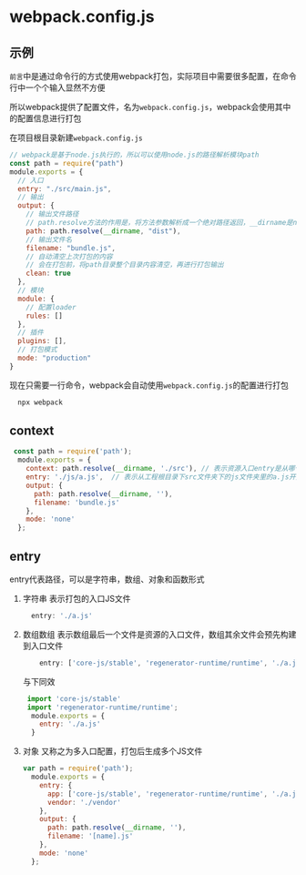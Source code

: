 # webpack.config.js

## 示例

`前言`中是通过命令行的方式使用webpack打包，实际项目中需要很多配置，在命令行中一个个输入显然不方便

所以webpack提供了配置文件，名为`webpack.config.js`，webpack会使用其中的配置信息进行打包

在项目根目录新建`webpack.config.js`

```js
// webpack是基于node.js执行的，所以可以使用node.js的路径解析模块path
const path = require("path") 
module.exports = {
  // 入口
  entry: "./src/main.js",
  // 输出
  output: {
    // 输出文件路径
    // path.resolve方法的作用是，将方法参数解析成一个绝对路径返回，__dirname是node.js的一个全局变量，表示当前文件的路径。这样path.resolve(__dirname, '')表示的其实就是当前文件夹根目录的绝对路径
    path: path.resolve(__dirname, "dist"), 
    // 输出文件名
    filename: "bundle.js",
    // 自动清空上次打包的内容
    // 会在打包前，将path目录整个目录内容清空，再进行打包输出
    clean: true
  },
  // 模块
  module: {
    // 配置loader
    rules: []
  },
  // 插件
  plugins: [],
  // 打包模式
  mode: "production"
}
```

现在只需要一行命令，webpack会自动使用`webpack.config.js`的配置进行打包

```sh
  npx webpack 
```

## context

```js
 const path = require('path');  
  module.exports = {
    context: path.resolve(__dirname, './src'), // 表示资源入口entry是从哪个目录为起点的。context的值是一个字符串，表示一个绝对路径
    entry: './js/a.js',  // 表示从工程根目录下src文件夹下的js文件夹里的a.js开始打包
    output: {
      path: path.resolve(__dirname, ''),
      filename: 'bundle.js'
    },
    mode: 'none'
  };
```

## entry

entry代表路径，可以是字符串，数组、对象和函数形式

1. 字符串 表示打包的入口JS文件

   ```js
     entry: './a.js'
   ```

2. 数组数组 表示数组最后一个文件是资源的入口文件，数组其余文件会预先构建到入口文件

   ```js
       entry: ['core-js/stable', 'regenerator-runtime/runtime', './a.js']
   ```

   与下同效

   ```js
    import 'core-js/stable'
    import 'regenerator-runtime/runtime';
     module.exports = {
       entry: './a.js'
     }
   ```

3. 对象 又称之为多入口配置，打包后生成多个JS文件

   ```js
   var path = require('path'); 
     module.exports = {
       entry: {
         app: ['core-js/stable', 'regenerator-runtime/runtime', './a.js'],
         vendor: './vendor'
       },
       output: {
         path: path.resolve(__dirname, ''),
         filename: '[name].js'
       },
       mode: 'none'
     };
   ```

 <git-talk/> 